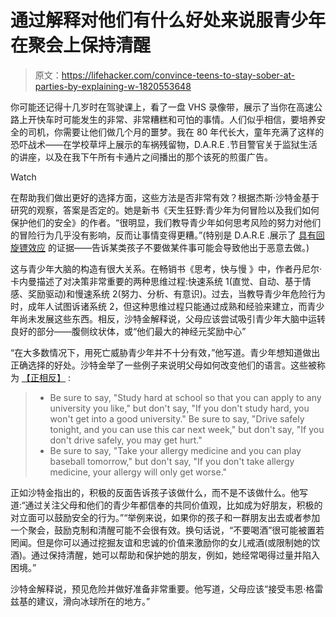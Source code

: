 # 通过解释对他们有什么好处来说服青少年在聚会上保持清醒

> 原文：<https://lifehacker.com/convince-teens-to-stay-sober-at-parties-by-explaining-w-1820553648>

你可能还记得十几岁时在驾驶课上，看了一盘 VHS 录像带，展示了当你在高速公路上开快车时可能发生的非常、非常糟糕和可怕的事情。人们似乎相信，要培养安全的司机，你需要让他们做几个月的噩梦。我在 80 年代长大，童年充满了这样的恐吓战术——在学校草坪上展示的车祸残留物，D.A.R.E .节目警官关于监狱生活的讲座，以及在我下午所有卡通片之间播出的那个该死的煎蛋广告。

Watch

在帮助我们做出更好的选择方面，这些方法是否非常有效？根据杰斯·沙特金基于研究的观察，答案是否定的。她是新书《天生狂野:青少年为何冒险以及我们如何保护他们的安全》的作者。“很明显，我们教导青少年如何思考风险的努力对他们的冒险行为几乎没有影响，反而让事情变得更糟。”(特别是 D.A.R.E .展示了 [具有回旋镖效应](https://www.washingtonpost.com/news/wonk/wp/2017/07/12/a-brief-history-of-d-a-r-e-the-anti-drug-program-jeff-sessions-wants-to-revive/?utm_term=.6950bc430715) 的证据——告诉某类孩子不要做某件事可能会导致他出于恶意去做。)

这与青少年大脑的构造有很大关系。在畅销书《思考，快与慢 》中，作者丹尼尔·卡内曼描述了对决策非常重要的两种思维过程:快速系统 1(直觉、自动、基于情感、奖励驱动)和慢速系统 2(努力、分析、有意识)。过去，当教导青少年危险行为时，成年人试图诉诸系统 2，但这种思维过程只能通过成熟和经验来建立，而青少年尚未发展这些东西。相反，沙特金解释说，父母应该尝试吸引青少年大脑中运转良好的部分——腹侧纹状体，或“他们最大的神经元奖励中心”

“在大多数情况下，用死亡威胁青少年并不十分有效，”他写道。青少年想知道做出正确选择的好处。沙特金举了一些例子来说明父母如何改变他们的语言。这些被称为 [【正相反】](http://www.smarterparenting.com/blog/single/the-positive-opposite-of-bad-behavior%E2%80%8B) :

> *   Be sure to say, "Study hard at school so that you can apply to any university you like," but don't say, "If you don't study hard, you won't get into a good university." Be sure to say, "Drive safely tonight, and you can use this car next week," but don't say, "If you don't drive safely, you may get hurt."
> *   Be sure to say, "Take your allergy medicine and you can play baseball tomorrow," but don't say, "If you don't take allergy medicine, your allergy will only get worse."

正如沙特金指出的，积极的反面告诉孩子该做什么，而不是不该做什么。他写道:“通过关注父母和他们的青少年都信奉的共同价值观，比如成为好朋友，积极的对立面可以鼓励安全的行为。”“举例来说，如果你的孩子和一群朋友出去或者参加一个聚会，鼓励克制和清醒可能不会很有效。换句话说，“不要喝酒”很可能被置若罔闻。但是你可以通过挖掘友谊和忠诚的价值来激励你的女儿戒酒(或限制她的饮酒)。通过保持清醒，她可以帮助和保护她的朋友，例如，她经常喝得过量并陷入困境。”

沙特金解释说，预见危险并做好准备非常重要。他写道，父母应该“接受韦恩·格雷兹基的建议，滑向冰球所在的地方。”